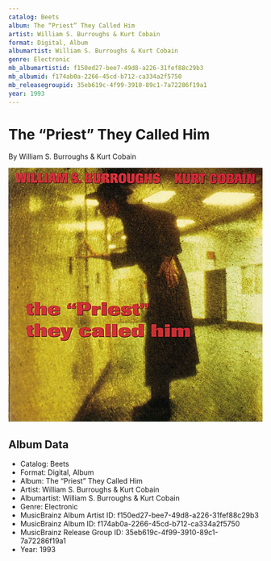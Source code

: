 ```yaml
---
catalog: Beets
album: The “Priest” They Called Him
artist: William S. Burroughs & Kurt Cobain
format: Digital, Album
albumartist: William S. Burroughs & Kurt Cobain
genre: Electronic
mb_albumartistid: f150ed27-bee7-49d8-a226-31fef88c29b3
mb_albumid: f174ab0a-2266-45cd-b712-ca334a2f5750
mb_releasegroupid: 35eb619c-4f99-3910-89c1-7a72286f19a1
year: 1993
---
```


# The “Priest” They Called Him

By William S. Burroughs & Kurt Cobain

![](../../assets/beetscovers/William_S_Burroughs_and_Kurt_Cobain-The_“Priest”_They_Called_Him.jpg)

## Album Data

- Catalog: Beets
- Format: Digital, Album
- Album: The “Priest” They Called Him
- Artist: William S. Burroughs & Kurt Cobain
- Albumartist: William S. Burroughs & Kurt Cobain
- Genre: Electronic
- MusicBrainz Album Artist ID: f150ed27-bee7-49d8-a226-31fef88c29b3
- MusicBrainz Album ID: f174ab0a-2266-45cd-b712-ca334a2f5750
- MusicBrainz Release Group ID: 35eb619c-4f99-3910-89c1-7a72286f19a1
- Year: 1993

